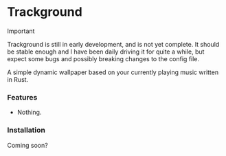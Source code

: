 # Trackground

> [!IMPORTANT]  
> Trackground is still in early development, and is not yet complete. It should be stable enough and I have
> been daily driving it for quite a while, but expect some bugs and possibly breaking changes to the
> config file.

A simple dynamic wallpaper based on your currently playing music written in Rust.

### Features
- Nothing.

### Installation
Coming soon?
